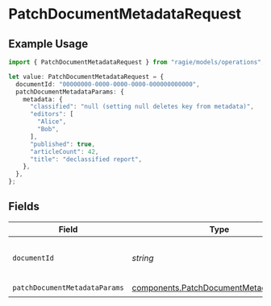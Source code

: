 # PatchDocumentMetadataRequest

## Example Usage

```typescript
import { PatchDocumentMetadataRequest } from "ragie/models/operations";

let value: PatchDocumentMetadataRequest = {
  documentId: "00000000-0000-0000-0000-000000000000",
  patchDocumentMetadataParams: {
    metadata: {
      "classified": "null (setting null deletes key from metadata)",
      "editors": [
        "Alice",
        "Bob",
      ],
      "published": true,
      "articleCount": 42,
      "title": "declassified report",
    },
  },
};
```

## Fields

| Field                                                                                            | Type                                                                                             | Required                                                                                         | Description                                                                                      | Example                                                                                          |
| ------------------------------------------------------------------------------------------------ | ------------------------------------------------------------------------------------------------ | ------------------------------------------------------------------------------------------------ | ------------------------------------------------------------------------------------------------ | ------------------------------------------------------------------------------------------------ |
| `documentId`                                                                                     | *string*                                                                                         | :heavy_check_mark:                                                                               | The id of the document.                                                                          | 00000000-0000-0000-0000-000000000000                                                             |
| `patchDocumentMetadataParams`                                                                    | [components.PatchDocumentMetadataParams](../../models/components/patchdocumentmetadataparams.md) | :heavy_check_mark:                                                                               | N/A                                                                                              |                                                                                                  |